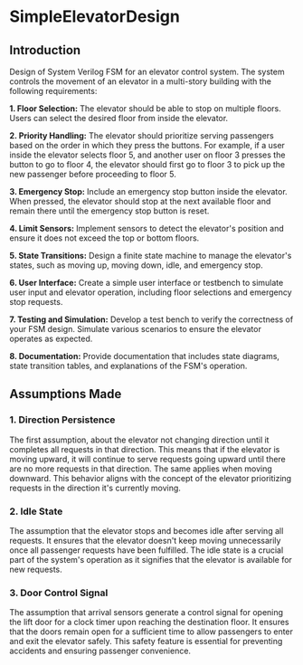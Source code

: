# SimpleElevatorDesign

## Introduction 

Design of System Verilog FSM for an elevator control system. The system controls the movement of an elevator in a multi-story
building with the following requirements:

**1. Floor Selection:** The elevator should be able to stop on multiple floors. Users can select the desired floor from inside the elevator.

**2. Priority Handling:** The elevator should prioritize serving passengers based on the order in which they press the buttons. For example,
if a user inside the elevator selects floor 5, and another user on floor 3 presses the button to go to floor 4, the elevator should first go to
floor 3 to pick up the new passenger before proceeding to floor 5.

**3. Emergency Stop:** Include an emergency stop button inside the elevator. When pressed, the elevator should stop at the next available
floor and remain there until the emergency stop button is reset.

**4. Limit Sensors:** Implement sensors to detect the elevator's position and ensure it does not exceed the top or bottom floors.

**5. State Transitions:** Design a finite state machine to manage the elevator's states, such as moving up, moving down, idle, and
emergency stop.

**6. User Interface:** Create a simple user interface or testbench to simulate user input and elevator operation, including floor selections
and emergency stop requests.

**7. Testing and Simulation:** Develop a test bench to verify the correctness of your FSM design. Simulate various scenarios to ensure
the elevator operates as expected.

**8. Documentation:** Provide documentation that includes state diagrams, state transition tables, and explanations of the FSM's operation.

## Assumptions Made 

### 1. Direction Persistence 

The first assumption, about the elevator not changing direction until it completes all requests in that direction. This means that if the elevator is moving upward, it will continue to serve requests going upward until there are no more requests in that direction. The same applies when moving downward. This behavior aligns with the concept of the elevator prioritizing requests in the direction it's currently moving. 

### 2. Idle State 

The assumption that the elevator stops and becomes idle after serving all requests. It  ensures  that  the  elevator  doesn't  keep  moving unnecessarily once all passenger requests have been fulfilled. The idle state is a crucial part of the system's operation as it signifies that the elevator is available for new requests. 

### 3. Door Control Signal 

The assumption that arrival sensors generate a control signal for opening the lift door for a clock timer upon reaching the destination floor. It ensures that the doors remain open for a sufficient time to allow passengers to enter and exit the elevator  safely. This  safety  feature  is  essential  for preventing  accidents  and  ensuring passenger convenience. 

